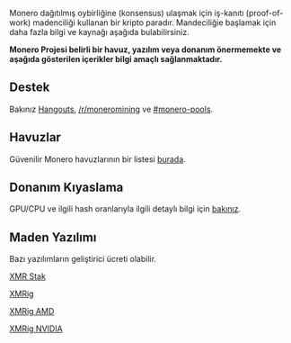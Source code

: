 <div class="mining">
<div class="center-xs container description">
<p>Monero dağıtılmış oybirliğine (konsensus) ulaşmak için iş-kanıtı (proof-of-work) madenciliği kullanan bir kripto paradır. Mandeciliğie başlamak için daha fazla bilgi ve kaynağı aşağıda bulabilirsiniz.</p>

<p><strong>Monero Projesi belirli bir havuz, yazılım veya donanım önermemekte ve aşağıda gösterilen içerikler bilgi amaçlı sağlanmaktadır.</strong></p>
</div>

<section class="container">
        <div class="row">      
            <!-- full block-->
            <div class="full col-lg-12 col-md-12 col-sm-12 col-xs-12">
                <div class="info-block">
                    <div class="row center-xs">
                        <div class="col">
                            <h2>Destek</h2>
                        </div>
                    </div>
                    <div class="row center-xs">
                    <p>Bakınız <a href="{{site.baseurl}}/community/hangouts/"> Hangouts</a>, <a href="https://www.reddit.com/r/MoneroMining/" target="_blank" rel="noreferrer noopener">/r/moneromining</a> ve <a href="irc://chat.freenode.net/#monero-pools" target="_blank" rel="noreferrer noopener">#monero-pools</a>.</p>
                    </div>
                </div>
            </div>
            <!-- end full block -->
        </div>
    </section>
<section class="container">
        <div class="row">
            <div class="left half no-pad-sm col-lg-6 col-md-6 col-sm-12 col-xs-12">
                <div class="info-block">
                    <div class="row center-xs">
                        <div class="col">
                            <h2>Havuzlar</h2>
                        </div>
                    </div>
                    <div class="row center-xs">
                       <p>Güvenilir Monero havuzlarının bir listesi <a href="http://moneropools.com/"> burada</a>.</p>
                    </div>
                </div>
            </div>
            <div class="right half col-lg-6 col-md-6 col-sm-12 col-xs-12">
                <div class="info-block">
                    <div class="row center-xs">
                        <div class="col">
                            <h2>Donanım Kıyaslama</h2>
                        </div>
                    </div>
                    <div class="row center-xs">
                       <p>GPU/CPU ve ilgili hash oranlarıyla ilgili detaylı bilgi için <a href="http://monerobenchmarks.info/">bakınız</a>.</p>
                    </div>
                </div>
            </div>
        </div>
    </section>
    <section class="container">
        <div class="row">      
            <!-- full block-->
            <div class="full col-lg-12 col-md-12 col-sm-12 col-xs-12">
                <div class="info-block">
                    <div class="row center-xs">
                        <div class="col">
                            <h2>Maden Yazılımı</h2>
                        </div>
                    </div>
                    <div class="row center-xs">
                       <p>Bazı yazılımların geliştirici ücreti olabilir.</p>
                    </div>
                    <div class="row center-xs">
                        <p><a href="https://github.com/fireice-uk/xmr-stak" target="_blank" rel="noreferrer noopener">XMR Stak</a></p>
                    </div>
                    <div class="row center-xs">
                        <p><a href="https://github.com/xmrig/xmrig" target="_blank" rel="noreferrer noopener">XMRig</a></p>
                    </div>
                    <div class="row center-xs">
                        <p><a href="https://github.com/xmrig/xmrig-amd" target="_blank" rel="noreferrer noopener">XMRig AMD</a></p>
                    </div>
                    <div class="row center-xs">
                        <p><a href="https://github.com/xmrig/xmrig-nvidia" target="_blank" rel="noreferrer noopener">XMRig NVIDIA</a></p>
                    </div>
                </div>
            </div>
            <!-- end full block -->
        </div>
    </section>


</div>
